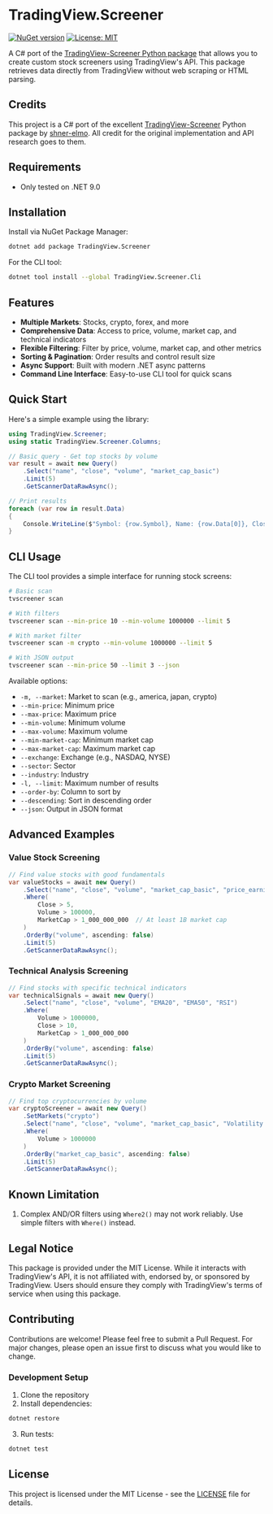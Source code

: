 # TradingView.Screener

[![NuGet version](https://img.shields.io/nuget/v/TradingView.Screener.svg)](https://www.nuget.org/packages/TradingView.Screener/)
[![License: MIT](https://img.shields.io/badge/License-MIT-yellow.svg)](https://opensource.org/licenses/MIT)

A C# port of the [TradingView-Screener Python package](https://github.com/shner-elmo/TradingView-Screener) that allows you to create custom stock screeners using TradingView's API. This package retrieves data directly from TradingView without web scraping or HTML parsing.

## Credits
This project is a C# port of the excellent [TradingView-Screener](https://github.com/shner-elmo/TradingView-Screener) Python package by [shner-elmo](https://github.com/shner-elmo). All credit for the original implementation and API research goes to them.

## Requirements
- Only tested on .NET 9.0

## Installation

Install via NuGet Package Manager:
```bash
dotnet add package TradingView.Screener
```

For the CLI tool:
```bash
dotnet tool install --global TradingView.Screener.Cli
```

## Features

* **Multiple Markets**: Stocks, crypto, forex, and more
* **Comprehensive Data**: Access to price, volume, market cap, and technical indicators
* **Flexible Filtering**: Filter by price, volume, market cap, and other metrics
* **Sorting & Pagination**: Order results and control result size
* **Async Support**: Built with modern .NET async patterns
* **Command Line Interface**: Easy-to-use CLI tool for quick scans

## Quick Start

Here's a simple example using the library:

```csharp
using TradingView.Screener;
using static TradingView.Screener.Columns;

// Basic query - Get top stocks by volume
var result = await new Query()
    .Select("name", "close", "volume", "market_cap_basic")
    .Limit(5)
    .GetScannerDataRawAsync();

// Print results
foreach (var row in result.Data)
{
    Console.WriteLine($"Symbol: {row.Symbol}, Name: {row.Data[0]}, Close: {row.Data[1]}, Volume: {row.Data[2]}");
}
```

## CLI Usage

The CLI tool provides a simple interface for running stock screens:

```bash
# Basic scan
tvscreener scan

# With filters
tvscreener scan --min-price 10 --min-volume 1000000 --limit 5

# With market filter
tvscreener scan -m crypto --min-volume 1000000 --limit 5

# With JSON output
tvscreener scan --min-price 50 --limit 3 --json
```

Available options:
- `-m, --market`: Market to scan (e.g., america, japan, crypto)
- `--min-price`: Minimum price
- `--max-price`: Maximum price
- `--min-volume`: Minimum volume
- `--max-volume`: Maximum volume
- `--min-market-cap`: Minimum market cap
- `--max-market-cap`: Maximum market cap
- `--exchange`: Exchange (e.g., NASDAQ, NYSE)
- `--sector`: Sector
- `--industry`: Industry
- `-l, --limit`: Maximum number of results
- `--order-by`: Column to sort by
- `--descending`: Sort in descending order
- `--json`: Output in JSON format

## Advanced Examples

### Value Stock Screening
```csharp
// Find value stocks with good fundamentals
var valueStocks = await new Query()
    .Select("name", "close", "volume", "market_cap_basic", "price_earnings_ttm")
    .Where(
        Close > 5,
        Volume > 100000,
        MarketCap > 1_000_000_000  // At least 1B market cap
    )
    .OrderBy("volume", ascending: false)
    .Limit(5)
    .GetScannerDataRawAsync();
```

### Technical Analysis Screening
```csharp
// Find stocks with specific technical indicators
var technicalSignals = await new Query()
    .Select("name", "close", "volume", "EMA20", "EMA50", "RSI")
    .Where(
        Volume > 1000000,
        Close > 10,
        MarketCap > 1_000_000_000
    )
    .OrderBy("volume", ascending: false)
    .Limit(5)
    .GetScannerDataRawAsync();
```

### Crypto Market Screening
```csharp
// Find top cryptocurrencies by volume
var cryptoScreener = await new Query()
    .SetMarkets("crypto")
    .Select("name", "close", "volume", "market_cap_basic", "Volatility.D")
    .Where(
        Volume > 1000000
    )
    .OrderBy("market_cap_basic", ascending: false)
    .Limit(5)
    .GetScannerDataRawAsync();
```

## Known Limitation

1. Complex AND/OR filters using `Where2()` may not work reliably. Use simple filters with `Where()` instead.

## Legal Notice

This package is provided under the MIT License. While it interacts with TradingView's API, it is not affiliated with, endorsed by, or sponsored by TradingView. Users should ensure they comply with TradingView's terms of service when using this package.

## Contributing

Contributions are welcome! Please feel free to submit a Pull Request. For major changes, please open an issue first to discuss what you would like to change.

### Development Setup

1. Clone the repository
2. Install dependencies:
```bash
dotnet restore
```
3. Run tests:
```bash
dotnet test
```

## License

This project is licensed under the MIT License - see the [LICENSE](LICENSE) file for details.
